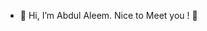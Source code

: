- 👋 Hi, I’m Abdul Aleem. Nice to Meet you ! 👀

<!---
AbdulAleem-git/AbdulAleem-git is a ✨ special ✨ repository because its `README.md` (this file) appears on your GitHub profile.
You can click the Preview link to take a look at your changes.
--->
